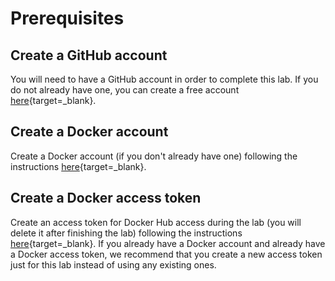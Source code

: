 # Prerequisites

## Create a GitHub account
You will need to have a GitHub account in order to complete this lab. If you do not already have one, you can create a free account [here](https://github.com/join?ref_cta=Sign+up&ref_loc=header+logged+out&ref_page=%2F&source=header-home){target=_blank}.

## Create a Docker account
Create a Docker account (if you don't already have one) following the instructions [here](https://docs.docker.com/docker-id/){target=_blank}.

## Create a Docker access token
Create an access token for Docker Hub access during the lab (you will delete it after finishing the lab) following the instructions [here](https://docs.docker.com/docker-hub/access-tokens/#create-an-access-token){target=_blank}. If you already have a Docker account and already have a Docker access token, we recommend that you create a new access token just for this lab instead of using any existing ones.
